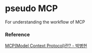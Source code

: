 # pseudo MCP

For understanding the workflow of MCP

### Reference

[MCP(Model Context Protocol)란? - 박병현](https://velog.io/@byu0hyun/whatismcp)
